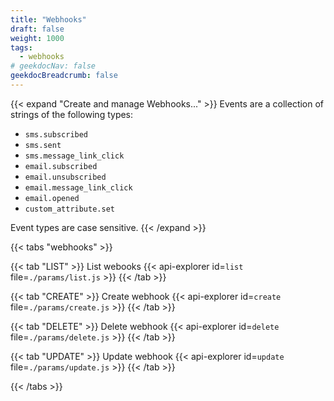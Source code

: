 ```yaml
---
title: "Webhooks"
draft: false
weight: 1000
tags:
  - webhooks
# geekdocNav: false
geekdocBreadcrumb: false
---
```


{{< expand "Create and manage Webhooks..." >}}
Events are a collection of strings of the following types:

- `sms.subscribed`
- `sms.sent`
- `sms.message_link_click`
- `email.subscribed`
- `email.unsubscribed`
- `email.message_link_click`
- `email.opened`
- `custom_attribute.set`

Event types are case sensitive.
{{< /expand >}}

{{< tabs "webhooks" >}}

{{< tab "LIST" >}}
List webooks
{{< api-explorer id=`list` file=`./params/list.js` >}}
{{< /tab >}}

{{< tab "CREATE" >}}
Create webhook
{{< api-explorer id=`create` file=`./params/create.js` >}}
{{< /tab >}}

{{< tab "DELETE" >}}
Delete webhook
{{< api-explorer id=`delete` file=`./params/delete.js` >}}
{{< /tab >}}

{{< tab "UPDATE" >}}
Update webhook
{{< api-explorer id=`update` file=`./params/update.js` >}}
{{< /tab >}}

{{< /tabs >}}
